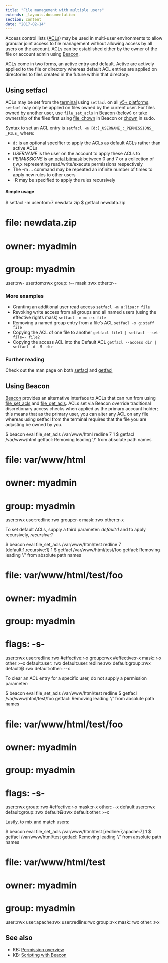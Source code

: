 ```yaml
---
title: "File management with multiple users"
extends: _layouts.documentation
section: content
date: "2017-02-14"
---
```


Access control lists ([ACLs](https://wiki.archlinux.org/index.php/Access_Control_Lists)) may be used in multi-user environments to allow granular joint access to file management without allowing access by all users on the account. ACLs can be established either by the owner of the file or account admin using [Beacon](/docs/control-panel/scripting-with-beacon/).

ACLs come in two forms, an active entry and default. Active are actively applied to the file or directory whereas default ACL entries are applied on directories to files created in the future within that directory.

## Using setfacl

ACLs may be set from the [terminal](/docs/terminal/accessing-terminal/) using `setfacl` on all [v5+ platforms](/docs/platform/determining-platform-version/). `setfacl` may only be applied on files owned by the current user. For files owned by another user, use `file_set_acls` in Beacon (below) or take ownership of the files first using [file\_chown](http://api.apiscp.com/docs/class-File_Module.html#_chown) in Beacon or [chown](/docs/terminal/elevating-privileges-with-sudo/) in sudo.

Syntax to set an ACL entry is `setfacl -m [d:]_USERNAME_:_PERMISSIONS_ _FILE_` where:

- `d:` is an optional specifier to apply the ACLs as default ACLs rather than active ACLs
- _USERNAME_ is the user on the account to apply these ACLs to
- _PERMISSIONS_ is an [octal bitmask](/docs/guides/permissions-overview/) between 0 and 7 or a collection of r,w,x representing read/write/execute permissions respectively
- The -m ... command may be repeated an infinite number of times to apply new rules to other users
- \-R may be specified to apply the rules recursively

#### Simple usage

$ setfacl -m user:tom:7 newdata.zip
$ getfacl newdata.zip
# file: newdata.zip
# owner: myadmin
# group: myadmin
user::rw-
user:tom:rwx
group::r--
mask::rwx
other::r--

### More examples

- Granting an additional user read access `setfacl -m u:lisa:r file`
- Revoking write access from all groups and all named users (using the effective rights mask) `setfacl -m m::rx file`
- Removing a named group entry from a file’s ACL `setfacl -x g:staff file`
- Copying the ACL of one file to another `getfacl file1 | setfacl --set-file=- file2`
- Copying the access ACL into the Default ACL `getfacl --access dir | setfacl -d -M- dir`

### Further reading

Check out the man page on both [setfacl](https://linux.die.net/man/1/setfacl) and [getfacl](https://linux.die.net/man/1/getfacl)

## Using Beacon

[Beacon](/docs/control-panel/scripting-with-beacon/) provides an alternative interface to ACLs that can run from using [file\_set\_acls](http://api.apiscp.com/docs/class-File_Module.html#_set_acls) and [file\_get\_acls](http://api.apiscp.com/docs/class-File_Module.html#_get_acls). ACLs set via Beacon override traditional discretionary access checks when applied as the primary account holder; this means that as the primary user, you can alter any ACL on any file whereas using setfacl from the terminal requires that the file you are adjusting be owned by you.

$ beacon eval file\_set\_acls /var/www/html redline 7
1
$ getfacl /var/www/html
getfacl: Removing leading '/' from absolute path names
# file: var/www/html
# owner: myadmin
# group: myadmin
user::rwx
user:redline:rwx
group::r-x
mask::rwx
other::r-x

To set default ACLs, supply a third parameter: _default:1_ and to apply recursively, _recursive:1_

$ beacon eval file\_set\_acls /var/www/html/test redline 7 \[default:1,recursive:1\]
1
$ getfacl /var/www/html/test/foo
getfacl: Removing leading '/' from absolute path names
# file: var/www/html/test/foo
# owner: myadmin
# group: myadmin
# flags: -s-
user::rwx
user:redline:rwx #effective:r-x
group::rwx #effective:r-x
mask::r-x
other::--x
default:user::rwx
default:user:redline:rwx
default:group::rwx
default:mask::rwx
default:other::--x

To clear an ACL entry for a specific user, do not supply a permission parameter:

$ beacon eval file\_set\_acls /var/www/html/test redline 
$ getfacl /var/www/html/test/foo
getfacl: Removing leading '/' from absolute path names
# file: var/www/html/test/foo
# owner: myadmin
# group: myadmin
# flags: -s-
user::rwx
group::rwx #effective:r-x
mask::r-x
other::--x
default:user::rwx
default:group::rwx
default:mask::rwx
default:other::--x

Lastly, to mix and match users:

$ beacon eval file\_set\_acls /var/www/html/test \[redline:7,apache:7\]
1
$ getfacl /var/www/html/test
getfacl: Removing leading '/' from absolute path names
# file: var/www/html/test
# owner: myadmin
# group: myadmin
user::rwx
user:apache:rwx
user:redline:rwx
group::r-x
mask::rwx
other::r-x

## See also

- KB: [Permission overview](/docs/guides/permissions-overview/)
- KB: [Scripting with Beacon](/docs/control-panel/scripting-with-beacon/)
